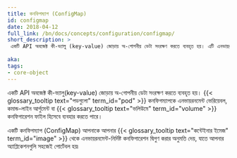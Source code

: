 ```yaml
---
title: কনফিগম্যাপ (ConfigMap)
id: configmap
date: 2018-04-12
full_link: /bn/docs/concepts/configuration/configmap/
short_description: >
 একটি API অবজেক্ট কী-ভ্যালু (key-value) জোড়ায় অ-গোপনীয় ডেটা সংরক্ষণ করতে ব্যবহৃত হয়। এটি এনভায়রনমেন্ট ভেরিয়েবল , কমান্ড-লাইন আর্গুমেন্ট বা একটি ভলিউমে কনফিগারেশন ফাইল হিসাবে ব্যবহার করা যেতে পারে।
 
aka: 
tags:
- core-object
---
```

একটি API অবজেক্ট কী-ভ্যালু(key-value) জোড়ায় অ-গোপনীয় ডেটা সংরক্ষণ করতে ব্যবহৃত হয়।
{{< glossary_tooltip text="পডগুলো" term_id="pod" >}} কনফিগম্যাপকে এনভায়রনমেন্ট ভেরিয়েবল,
কমান্ড-লাইন আর্গুমেন্ট বা {{< glossary_tooltip text="ভলিউমে" term_id="volume" >}}
কনফিগারেশন ফাইল হিসেবে ব্যবহার করতে পারে।

<!--more--> 

একটি কনফিগম্যাপ (ConfigMap) আপনাকে আপনার {{< glossary_tooltip text="কন্টেইনার ইমেজ" term_id="image" >}} থেকে এনভায়রনমেন্ট-নির্দিষ্ট কনফিগারেশন দ্বিগুণ করার অনুমতি দেয়, যাতে আপনার অ্যাপ্লিকেশনগুলি সহজেই পোর্টেবল হয়৷
